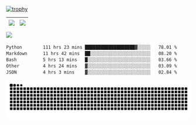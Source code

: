 [![trophy](https://github-profile-trophy.vercel.app/?username=ocss884&column=7)](https://github.com/ocss884)

| <img align="center" src="https://github-readme-stats.vercel.app/api?username=ocss884&show_icons=true&hide_border=true" /> | <img align="center" src="https://github-readme-streak-stats.herokuapp.com?user=ocss884&hide_border=true&date_format=M%20j%5B%2C%20Y%5D&ring=7EDDCF&fire=7EDDCF" /> |
| ------------------------------------------------------------ | ------------------------------------------------------------ |

![](https://komarev.com/ghpvc/?username=ocss884&color=brightgreen)

<!--START_SECTION:waka-->

```txt
Python        111 hrs 23 mins ███████████████████▓░░░░░   78.01 %
Markdown      11 hrs 42 mins  ██░░░░░░░░░░░░░░░░░░░░░░░   08.20 %
Bash          5 hrs 13 mins   █░░░░░░░░░░░░░░░░░░░░░░░░   03.66 %
Other         4 hrs 24 mins   ▓░░░░░░░░░░░░░░░░░░░░░░░░   03.09 %
JSON          4 hrs 3 mins    ▓░░░░░░░░░░░░░░░░░░░░░░░░   02.84 %
```

<!--END_SECTION:waka-->

<p align="center">
   <img src="https://github.com/ocss884/ocss884/blob/output/github-snake.svg" alt="snake">
</p>
